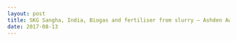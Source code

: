 ```yaml
---
layout: post
title: SKG Sangha, India, Biogas and fertiliser from slurry – Ashden Award winner
date: 2017-08-13
---
```


